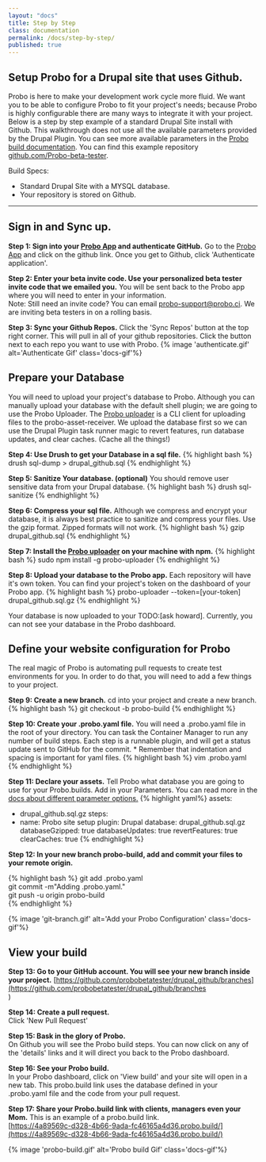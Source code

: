 ```yaml
---
layout: "docs"
title: Step by Step
class: documentation
permalink: /docs/step-by-step/
published: true
---
```


## Setup Probo for a Drupal site that uses Github.
Probo is here to make your development work cycle more fluid. We want you to be able to configure Probo to fit your project's needs; because Probo is highly configurable there are many ways to integrate it with your project. 
Below is a step by step example of a standard Drupal Site install with Github. This walkthrough does not use all the available parameters provided by the Drupal Plugin. You can see more available parameters in the [Probo build documentation](http://probo.ci/docs/build/#drupal-plugin). You can find this example repository [github.com/Probo-beta-tester](https://github.com/Probo-beta-tester).

Build Specs:
- Standard Drupal Site with a MYSQL database.
- Your repository is stored on Github. 

----

## Sign in and Sync up.
**Step 1: Sign into your [Probo App](https://app.probo.ci/) and authenticate GitHub.**
Go to the [Probo App](https://app.probo.ci/) and click on the github link. Once you get to Github, click 'Authenticate application'.

**Step 2: Enter your beta invite code. Use your personalized beta tester invite code that we emailed you.** 
You will be sent back to the Probo app where you will need to enter in your information.  
Note: Still need an invite code? You can email [probo-support@probo.ci](mailto:probo-support@probo.ci). We are inviting beta testers in on a rolling basis. 

**Step 3: Sync your Github Repos.** 
Click the 'Sync Repos' button at the top right corner. This will pull in all of your github repositories. Click the button next to each repo you want to use with Probo.
{% image 'authenticate.gif' alt='Authenticate Gif' class='docs-gif'%}

## Prepare your Database
You will need to upload your project's database to Probo. Although you can manually upload your database with the default shell plugin; we are going to use the Probo Uploader. The [Probo uploader](https://github.com/ProboCI/probo-uploader) is a CLI client for uploading files to the probo-asset-receiver. We upload the database first so we can use the Drupal Plugin task runner magic to revert features, run database updates, and clear caches. (Cache all the things!)

**Step 4: Use Drush to get your Database in a sql file.**
{% highlight bash %}
drush sql-dump > drupal_github.sql
{% endhighlight %}

**Step 5: Sanitize Your database. (optional)**
You should remove user sensitive data from your Drupal database. 
{% highlight bash %}
drush sql-sanitize
{% endhighlight %}

**Step 6: Compress your sql file.**
Although we compress and encrypt your database, it is always best practice to sanitize and compress your files.
Use the gzip format. Zipped formats will not work.
{% highlight bash %}
gzip drupal_github.sql
{% endhighlight %}

**Step 7: Install the [Probo uploader](https://github.com/ProboCI/probo-uploader) on your machine with npm.**
{% highlight bash %}
sudo npm install -g probo-uploader
{% endhighlight %}

**Step 8: Upload your database to the Probo app.** 
Each repository will have it's own token. You can find your project's token on the dashboard of your Probo app.
{% highlight bash %}
probo-uploader --token=[your-token] drupal_github.sql.gz
{% endhighlight %}

Your database is now uploaded to your TODO:[ask howard]. Currently, you can not see your database in the Probo dashboard.

## Define your website configuration for Probo
The real magic of Probo is automating pull requests to create test environments for you. In order to do that, you will need to add a few things to your project.

**Step 9: Create a new branch.**
cd into your project and create a new branch.
{% highlight bash %}
git checkout -b probo-build
{% endhighlight %}

**Step 10: Create your .probo.yaml file.**
You will need a .probo.yaml file in the root of your directory. You can task the Container Manager to run any number of build steps. Each step is a runnable plugin, and will get a status update sent to GitHub for the commit. * Remember that indentation and spacing is important for yaml files.
{% highlight bash %}
vim .probo.yaml
{% endhighlight %}

**Step 11: Declare your assets.**
Tell Probo what database you are going to use for your Probo.builds.
Add in your Parameters. You can read more in the [docs about different parameter options.](http://probo.ci/docs/build/) 
{% highlight yaml%}
assets:     
  - drupal_github.sql.gz
steps:
  - name: Probo site setup
    plugin: Drupal
    database: drupal_github.sql.gz
    databaseGzipped: true
    databaseUpdates: true
    revertFeatures: true
    clearCaches: true
{% endhighlight %}


**Step 12: In your new branch probo-build, add and commit your files to your remote origin.**

{% highlight bash %}
git add .probo.yaml  
git commit -m"Adding .probo.yaml."  
git push -u origin probo-build   
{% endhighlight %}

{% image 'git-branch.gif' alt='Add your Probo Configuration' class='docs-gif'%}

## View your build

**Step 13: Go to your GitHub account. You will see your new branch inside your project.**
[https://github.com/probobetatester/drupal_github/branches](https://github.com/probobetatester/drupal_github/branches   
)   

**Step 14: Create a pull request.**  
Click 'New Pull Request'   

**Step 15: Bask in the glory of Probo.**  
On Github you will see the Probo build steps. You can now click on any of the 'details' links and it will direct you back to the Probo dashboard.

**Step 16: See your Probo build.**  
In your Probo dashboard, click on 'View build' and your site will open in a new tab. This probo.build link uses the database defined in your .probo.yaml file and the code from your pull request. 

**Step 17: Share your Probo.build link with clients, managers even your Mom.**
This is an example of a probo.build link.   
[https://4a89569c-d328-4b66-9ada-fc46165a4d36.probo.build/](https://4a89569c-d328-4b66-9ada-fc46165a4d36.probo.build/)


{% image 'probo-build.gif' alt='Probo build Gif' class='docs-gif'%}
